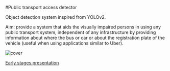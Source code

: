#Public transport access detector

Object detection system inspired from YOLOv2.

Aim: provide a system that aids the visually impaired persons in using any public transport system, independent of any infrastructure by providing information about where the bus or car or about the registration plate of the vehicle (useful when using applications similar to Uber).

![cover](https://user-images.githubusercontent.com/46956225/149176877-5df91103-e5ee-493d-8fd6-93a8d74c38a2.jpg)

<a href="https://youtu.be/KleiULI0XbI">Early stages presentation</a>